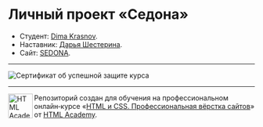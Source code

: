 # Личный проект «Седона»

* Студент: [Dima Krasnov](https://up.htmlacademy.ru/htmlcss/39/user/2088903).
* Наставник: [Дарья Шестерина](https://htmlacademy.ru/profile/id221124).
* Сайт: [SEDONA](https://dokrasnov.github.io/2088903-sedona-39/).

---

![Сертификат об успешной защите курса](https://github.com/DOKrasnov/2088903-sedona-39/certificate.jpg)

---

<a href="https://htmlacademy.ru/intensive/htmlcss"><img align="left" width="50" height="50" alt="HTML Academy" src="https://up.htmlacademy.ru/static/img/intensive/htmlcss/logo-for-github-2.png"></a>

Репозиторий создан для обучения на профессиональном онлайн‑курсе «[HTML и CSS. Профессиональная вёрстка сайтов](https://htmlacademy.ru/intensive/htmlcss)» от [HTML Academy](https://htmlacademy.ru).
